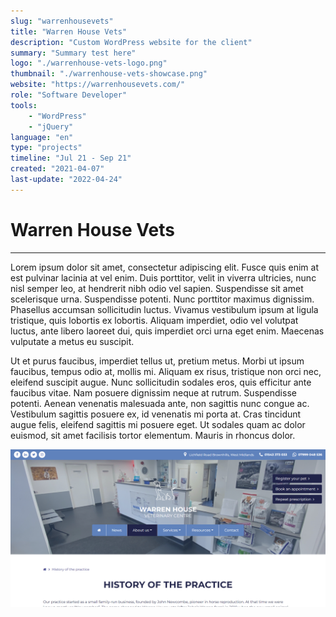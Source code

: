 ```yaml
---
slug: "warrenhousevets"
title: "Warren House Vets"
description: "Custom WordPress website for the client"
summary: "Summary test here"
logo: "./warrenhouse-vets-logo.png"
thumbnail: "./warrenhouse-vets-showcase.png"
website: "https://warrenhousevets.com/"
role: "Software Developer"
tools: 
    - "WordPress"
    - "jQuery"
language: "en"
type: "projects"
timeline: "Jul 21 - Sep 21"
created: "2021-04-07"
last-update: "2022-04-24"
---
```


# Warren House Vets
---

Lorem ipsum dolor sit amet, consectetur adipiscing elit. Fusce quis enim at est pulvinar lacinia at vel enim. Duis porttitor, velit in viverra ultricies, nunc nisl semper leo, at hendrerit nibh odio vel sapien. Suspendisse sit amet scelerisque urna. Suspendisse potenti. Nunc porttitor maximus dignissim. Phasellus accumsan sollicitudin luctus. Vivamus vestibulum ipsum at ligula tristique, quis lobortis ex lobortis. Aliquam imperdiet, odio vel volutpat luctus, ante libero laoreet dui, quis imperdiet orci urna eget enim. Maecenas vulputate a metus eu suscipit.

Ut et purus faucibus, imperdiet tellus ut, pretium metus. Morbi ut ipsum faucibus, tempus odio at, mollis mi. Aliquam ex risus, tristique non orci nec, eleifend suscipit augue. Nunc sollicitudin sodales eros, quis efficitur ante faucibus vitae. Nam posuere dignissim neque at rutrum. Suspendisse potenti. Aenean venenatis malesuada ante, non sagittis nunc congue ac. Vestibulum sagittis posuere ex, id venenatis mi porta at. Cras tincidunt augue felis, eleifend sagittis mi posuere eget. Ut sodales quam ac dolor euismod, sit amet facilisis tortor elementum. Mauris in rhoncus dolor.

![Image of Warren House Vets Website](./warrenhouse-vets-showcase.png)



